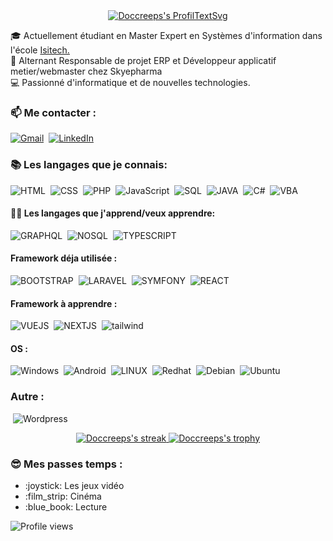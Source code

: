 <div name="Head" align="center"><a href="https://git.io/typing-svg"><img title="textsvg" alt="Doccreeps's ProfilTextSvg" src="https://readme-typing-svg.herokuapp.com?font=Montserrat&color=%2327F709&center=true&height=100&lines=Chargement+du+profil+...;D%C3%A9veloppeur+en+formation;%F0%9F%98%8E%F0%9F%92%BB%F0%9F%93%B1%F0%9F%96%A5"></a></div>

🎓 Actuellement étudiant en Master Expert en Systèmes d'information dans l'école <a href="https://www.ecole-isitech.com/" target="_blank">Isitech.</a>    
🔨 Alternant Responsable de projet ERP et Développeur applicatif metier/webmaster chez Skyepharma  
💻 Passionné d'informatique et de nouvelles technologies.  

<!-- https://metrics.lecoq.io/about/Doccreeps-->

### 📫 Me contacter : 
[![Gmail](https://img.shields.io/badge/-GMAIL-D14C2C?style=for-the-badge&logo=gmail&logoColor=white)](mailto:dorian.vericel0546@gmail.com)
&nbsp;[![LinkedIn](https://img.shields.io/badge/-LINKEDIN-1188C6?style=for-the-badge&logo=linkedin&logoColor=white)](https://www.linkedin.com/in/dorian-vericel-576461180/) 

<!--![Anurag's github stats](https://github-readme-stats.vercel.app/api?username=DocCreeps&show_icons=true&theme=gruvbox&count_private=true)  
-->

### :books: Les langages que je connais: 
  ![HTML](https://img.shields.io/badge/-HTML-FA7A3E?style=for-the-badge&logo=HTML5&logoColor=white) 
  &nbsp;![CSS](https://img.shields.io/badge/-CSS-2CCCD1?style=for-the-badge&logo=CSS3&logoColor=white)
  &nbsp;![PHP](https://img.shields.io/badge/-PHP-1B8ECF?style=for-the-badge&logo=PHP&logoColor=white)
  &nbsp;![JavaScript](https://img.shields.io/badge/-JavaScript-EBE148?style=for-the-badge&logo=JavaScript&logoColor=white)
  &nbsp;![SQL](https://img.shields.io/badge/-SQL-14C24B?style=for-the-badge&logo=MySQL&logoColor=white)
  &nbsp;![JAVA](https://img.shields.io/badge/-JAVA-F74B00?style=for-the-badge&logo=JAVA&logoColor=white)
  &nbsp;![C#](https://img.shields.io/badge/c%23%20-%23239120.svg?&style=for-the-badge&logo=c-sharp&logoColor=white)
  &nbsp;![VBA](https://img.shields.io/badge/-VBA-23C458?style=for-the-badge&logo=VBA&logoColor=white)
  <!--![PYTHON](https://img.shields.io/badge/-PYTHON-D8C802?style=for-the-badge&logo=PYTHON&logoColor=white) -->
  <!--bash, bat, c++, vbs -->

#### :man_student: Les langages que j'apprend/veux apprendre: 
  ![GRAPHQL](https://img.shields.io/badge/-GRAPHQL-CF72E1?style=for-the-badge&logo=GRAPHQL&logoColor=white)
  &nbsp;![NOSQL](https://img.shields.io/badge/-NOSQL-02AEC6?style=for-the-badge&logo=NOSQL&logoColor=white) 
  &nbsp;![TYPESCRIPT](https://img.shields.io/badge/-TYPESCRIPT-007CF7?style=for-the-badge&logo=TYPESCRIPT&logoColor=white)  
  
  
#### Framework déja utilisée :  
  ![BOOTSTRAP](https://img.shields.io/badge/-BOOTSTRAP-023e8a?style=for-the-badge&logo=BOOTSTRAP&logoColor=white) 
  &nbsp;![LARAVEL](https://img.shields.io/badge/-LARAVEL-C86A00?style=for-the-badge&logo=LARAVEL&logoColor=white) 
  &nbsp;![SYMFONY](https://img.shields.io/badge/-SYMFONY-007CF7?style=for-the-badge&logo=SYMFONY&logoColor=white) 
  &nbsp;![REACT](https://img.shields.io/badge/-REACT-00C2C8?style=for-the-badge&logo=REACT&logoColor=white) 
  <!-- jquery -->
 #### Framework à apprendre :  
![VUEJS](https://img.shields.io/badge/-VUEJS-52b788?style=for-the-badge&logo=VUEJS&logoColor=white) 
  &nbsp;![NEXTJS](https://img.shields.io/badge/-NEXTJS-d00000?style=for-the-badge&logo=NEXTJS&logoColor=white) 
  &nbsp;![tailwind](https://img.shields.io/badge/-tailwind-b7e4c7?style=for-the-badge&logo=tailwind&logoColor=white)
 <!-- &nbsp;![Nuxt.js](https://img.shields.io/badge/-Nuxtjs-b7e4c7?style=for-the-badge&logo=Nuxtjs&logoColor=white)   -->
  
<!--<a href="https://github.com/anuraghazra/github-readme-stats" >![Top Langs](https://github-readme-stats.vercel.app/api/top-langs/?username=DocCreeps&show_icons=true&theme=gruvbox&count_private=true)</a>  
### Base de données -->


#### OS :  
![Windows](https://img.shields.io/badge/-Windows-07def3?style=for-the-badge&logo=Windows&logoColor=white) 
&nbsp;![Android](https://img.shields.io/badge/-Android-52b788?style=for-the-badge&logo=Android&logoColor=white) 
&nbsp;![LINUX](https://img.shields.io/badge/-Linux-e6f900?style=for-the-badge&logo=Linux&logoColor=black)
&nbsp;![Redhat](https://img.shields.io/badge/-Redhat-f90f00?style=for-the-badge&logo=RedHat&logoColor=white) 
&nbsp;![Debian](https://img.shields.io/badge/-Debian-eaa703?style=for-the-badge&logo=Debian&logoColor=white)
&nbsp;![Ubuntu](https://img.shields.io/badge/-Ubuntu-d9ea03?style=for-the-badge&logo=Ubuntu&logoColor=white)


### Autre  :
&nbsp;![Wordpress](https://img.shields.io/badge/-Wordpress-03c7ea?style=for-the-badge&logo=Wordpress&logoColor=white)
<!--- &nbsp;![KaliLinux](https://img.shields.io/badge/-KaliLinux-52b788?style=for-the-badge&logo=KaliLinux&logoColor=white)
### Autre :
raspberry 
arduino
--->
<div name="Stats" align="center">
   <a href="https://git.io/streak-stats">
    <img title="🔥 Get streak stats for your profile" alt="Doccreeps's streak" src="https://github-readme-streak-stats.herokuapp.com/?user=DocCreeps&theme=vue-dark"/>
  </a>
  
  
   <a href="https://github.com/ryo-ma/github-profile-trophy">
      <img title="🔥 Get trophy for your profile" alt="Doccreeps's trophy" src="https://github-profile-trophy.vercel.app/?username=DocCreeps&theme=gruvbox"/>
  </a>  
</div>  

### :sunglasses: Mes passes temps :
<ul>
  <li>:joystick: Les jeux vidéo </li> 
  <li>:film_strip: Cinéma </li> 
  <li>:blue_book:  Lecture </li>
</ul>  

![Profile views](https://gpvc.arturio.dev/DocCreeps)
  
  <!---
https://img.shields.io/badge/node.js%20-%2343853D.svg?&style=for-the-badge&logo=node.js&logoColor=white"
https://img.shields.io/badge/c++%20-%2300599C.svg?&style=for-the-badge&logo=c%2B%2B&logoColor=white
https://img.shields.io/badge/mysql-%2300f.svg?&style=for-the-badge&logo=mysql&logoColor=white
https://img.shields.io/badge/mariadb-%2300f.svg?&style=for-the-badge&logo=mysql&logoColor=white
->

